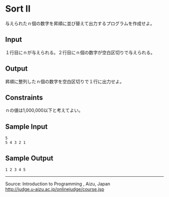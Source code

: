 Sort II
=======

与えられたｎ個の数字を昇順に並び替えて出力するプログラムを作成せよ。

Input
-----

１行目にｎが与えられる。２行目にｎ個の数字が空白区切りで与えられる。

Output
------

昇順に整列したｎ個の数字を空白区切りで１行に出力せよ。

Constraints
-----------

ｎの値は1,000,000以下と考えてよい。

Sample Input
------------

    5
    5 4 3 2 1

Sample Output
-------------

    1 2 3 4 5

* * * * *

Source: Introduction to Programming , Aizu, Japan\
 <http://judge.u-aizu.ac.jp/onlinejudge/course.jsp>

 

